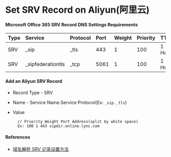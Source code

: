 # Set SRV Record on Aliyun(阿里云)

#### Microsoft Office 365 SRV Record DNS Settings Requirements

| Type | Service | Protocol | Port | Weight | Priority | TTL | Name | Address |
| :--- | :------ | :------- | :--- | :----- | :------- | :-- | :--- | :---- |
| SRV | _sip | _tls | 443 | 1 | 100 | 1 Hour | @ | sipdir.online.lync.com |
| SRV | _sipfederationtls | _tcp | 5061 | 1 | 100 | 1 Hour | @ | sipfed.online.lync.com |

#### Add an Aliyun SRV Record
* Record Type - SRV
* Name - Service Name.Service Protocol(Ex: `_sip._tls`)
* Value

        // Priority Weight Port Address(split by white space)
        Ex: 100 1 443 sipdir.online.lync.com

#### References
* [域名解析 SRV 记录设置方法](https://help.aliyun.com/knowledge_detail/39810.html)





